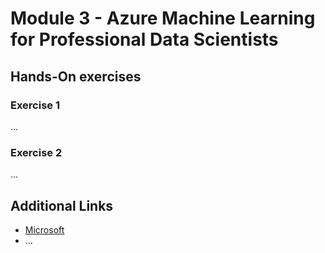 
# Module 3 - Azure Machine Learning for Professional Data Scientists​

## Hands-On exercises

### Exercise 1

...

### Exercise 2

...

## Additional Links

* [Microsoft](https://microsoft.com)
* ...